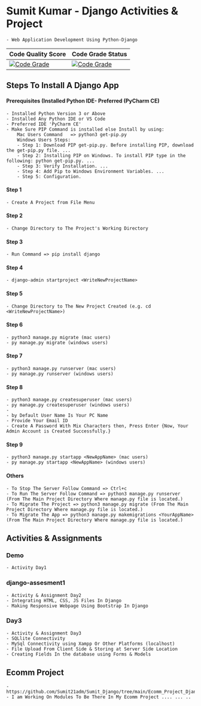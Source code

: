 # Sumit Kumar - Django Activities & Project

    - Web Application Development Using Python-Django

| Code Quality Score                                                                    | Code Grade Status                                                                      |
| ------------------------------------------------------------------------------------- | -------------------------------------------------------------------------------------- |
| [![Code Grade](https://api.codiga.io/project/32393/score/svg)](https://www.codiga.io) | [![Code Grade](https://api.codiga.io/project/32393/status/svg)](https://www.codiga.io) |

## **Steps To Install A Django App**

#### **Prerequisites (Installed Python IDE- Preferred (PyCharm CE)**

    - Installed Python Version 3 or Above
    - Installed Any Python IDE or VS Code
    - Preferred IDE 'PyCharm CE'
    - Make Sure PIP Command is installed else Install by using:
        Mac Users Command   => python3 get-pip.py
        Windows Users Steps:
        - Step 1: Download PIP get-pip.py. Before installing PIP, download the get-pip.py file. ...
        - Step 2: Installing PIP on Windows. To install PIP type in the following: python get-pip.py. ...
        - Step 3: Verify Installation. ...
        - Step 4: Add Pip to Windows Environment Variables. ...
        - Step 5: Configuration.

#### **Step 1**

    - Create A Project from File Menu

#### **Step 2**

    - Change Directory to The Project's Working Directory

#### **Step 3**

    - Run Command => pip install django

#### **Step 4**

    - django-admin startproject <WriteNewProjectName>

#### **Step 5**

    - Change Directory to The New Project Created (e.g. cd <WriteNewProjectName>)

#### **Step 6**

    - python3 manage.py migrate (mac users)
    - py manage.py migrate (windows users)

#### **Step 7**

    - python3 manage.py runserver (mac users)
    - py manage.py runserver (windows users)

#### **Step 8**

    - python3 manage.py createsuperuser (mac users)
    - py manage.py createsuperuser (windows users)
    -
    - by Default User Name Is Your PC Name
    - Provide Your Email ID
    - Create A Password With Mix Characters then, Press Enter {Now, Your Admin Account is Created Successfully.}

#### **Step 9**

    - python3 manage.py startapp <NewAppName> (mac users)
    - py manage.py startapp <NewAppName> (windows users)

#### **Others**

    - To Stop The Server Follow Command => Ctrl+c
    - To Run The Server Follow Command => python3 manage.py runserver (From The Main Project Directory Where manage.py file is located.)
    - To Migrate The Project => python3 manage.py migrate (From The Main Project Directory Where manage.py file is located.)
    - To Migrate The App => python3 manage.py makemigrations <YourAppName> (From The Main Project Directory Where manage.py file is located.)

## **Activities & Assignments**

### **Demo**

    - Activity Day1

### **django-assesment1**

    - Activity & Assignment Day2
    - Integrating HTML, CSS, JS Files In Django
    - Making Responsive Webpage Using Bootstrap In Django

### **Day3**

    - Activity & Assignment Day3
    - SQLlite Connectivity
    - MySql Connectivity using Xampp Or Other Platforms (localhost)
    - File Upload From Client Side & Storing at Server Side Location
    - Creating Fields In the database using Forms & Models

## **Ecomm Project**

    - https://github.com/Sumit21adm/Sumit_Django/tree/main/Ecomm_Project_Django/EcommProj
    - I am Working On Modules To Be There In My Ecomm Project .... ... ..
